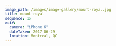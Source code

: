 ```yaml
---
image_path: /images/image-gallery/mount-royal.jpg
title: mount-royal
sequence: 15
exif:
  camera: "iPhone 6"
  dateTaken: 2017-06-29
  location: Montreal, QC
---
```

